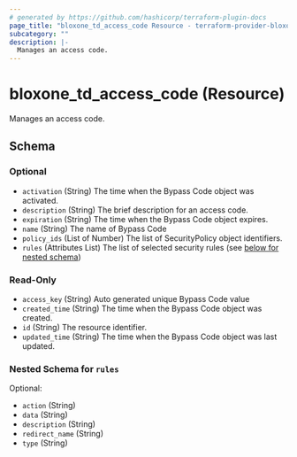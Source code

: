 ```yaml
---
# generated by https://github.com/hashicorp/terraform-plugin-docs
page_title: "bloxone_td_access_code Resource - terraform-provider-bloxone"
subcategory: ""
description: |-
  Manages an access code.
---
```


# bloxone_td_access_code (Resource)

Manages an access code.



<!-- schema generated by tfplugindocs -->
## Schema

### Optional

- `activation` (String) The time when the Bypass Code object was activated.
- `description` (String) The brief description for an access code.
- `expiration` (String) The time when the Bypass Code object expires.
- `name` (String) The name of Bypass Code
- `policy_ids` (List of Number) The list of SecurityPolicy object identifiers.
- `rules` (Attributes List) The list of selected security rules (see [below for nested schema](#nestedatt--rules))

### Read-Only

- `access_key` (String) Auto generated unique Bypass Code value
- `created_time` (String) The time when the Bypass Code object was created.
- `id` (String) The resource identifier.
- `updated_time` (String) The time when the Bypass Code object was last updated.

<a id="nestedatt--rules"></a>
### Nested Schema for `rules`

Optional:

- `action` (String)
- `data` (String)
- `description` (String)
- `redirect_name` (String)
- `type` (String)
